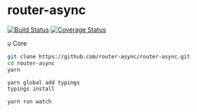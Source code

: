 # router-async
[![Build Status](https://travis-ci.org/router-async/router-async.svg?branch=master)](https://travis-ci.org/router-async/router-async)
[![Coverage Status](https://coveralls.io/repos/github/router-async/router-async/badge.svg?branch=master)](https://coveralls.io/github/router-async/router-async?branch=master)

⍦ Core
```bash
git clone https://github.com/router-async/router-async.git
cd router-async
yarn

yarn global add typings
typings install

yarn run watch
```
